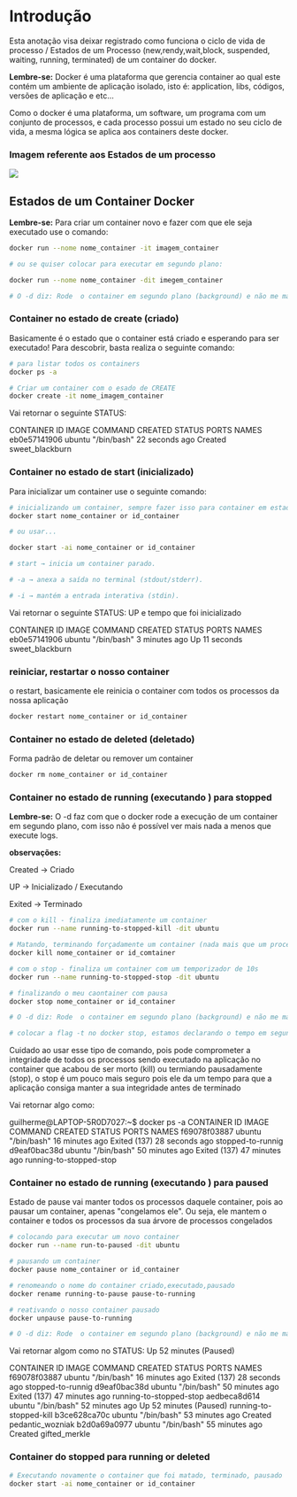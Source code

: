 # Introdução 
Esta anotação visa deixar registrado como funciona o ciclo de vida de processo / Estados de um Processo (new,rendy,wait,block, suspended, waiting, running, terminated) de um container do docker.

**Lembre-se:** Docker é uma plataforma que gerencia container ao qual este contém um ambiente de aplicação isolado, isto é: application, libs, códigos, versões de aplicação e etc...

Como o docker é uma plataforma, um software, um programa com um conjunto de processos, e cada processo possui um estado no seu ciclo de vida, a mesma lógica se aplica aos containers deste docker.

### Imagem referente aos Estados de um processo
<img src = "https://afteracademy.com/blog/what-is-a-process-in-operating-system-and-what-are-the-different-states-of-a-process"/>

## Estados de um Container Docker

**Lembre-se:** Para criar um container novo e fazer com que ele seja executado use o comando:

```bash
docker run --nome nome_container -it imagem_container

# ou se quiser colocar para executar em segundo plano:

docker run --nome nome_container -dit imegem_container

# O -d diz: Rode  o container em segundo plano (background) e não me mantenha conectado ao terminal dele
```

### Container no estado de create (criado)
Basicamente é o estado que o container está criado e esperando para ser executado! Para descobrir, basta realiza o seguinte comando:

```bash
# para listar todos os containers 
docker ps -a

# Criar um container com o esado de CREATE
docker create -it nome_imagem_container
```

Vai retornar o seguinte STATUS:

CONTAINER ID   IMAGE     COMMAND       CREATED          STATUS    PORTS     NAMES
eb0e57141906   ubuntu    "/bin/bash"   22 seconds ago   Created             sweet_blackburn

### Container no estado de start (inicializado)

Para inicializar um container use o seguinte comando:

```bash
# inicializando um container, sempre fazer isso para container em estado de Exited
docker start nome_container or id_container

# ou usar...

docker start -ai nome_container or id_container

# start → inicia um container parado.

# -a → anexa a saída no terminal (stdout/stderr).

# -i → mantém a entrada interativa (stdin).
```

Vai retornar o seguinte STATUS: UP e tempo que foi inicializado

CONTAINER ID   IMAGE     COMMAND       CREATED         STATUS          PORTS     NAMES
eb0e57141906   ubuntu    "/bin/bash"   3 minutes ago   Up 11 seconds             sweet_blackburn

### reiniciar, restartar o nosso container
o restart, basicamente ele reinicia o container com todos os processos da nossa aplicação

```bash
docker restart nome_container or id_container
```

### Container no estado de deleted (deletado)

Forma padrão de deletar ou remover um container
```bash
docker rm nome_container or id_container
```

### Container no estado de running (executando ) para stopped

**Lembre-se:** O -d faz com que o docker rode a execução de um container em segundo plano, com isso não é possível ver mais nada a menos que execute logs.

**observações:**

Created -> Criado

UP -> Inicializado / Executando

Exited -> Terminado

```bash
# com o kill - finaliza imediatamente um container
docker run --name running-to-stopped-kill -dit ubuntu

# Matando, terminando forçadamente um container (nada mais que um processo)
docker kill nome_container or id_comtainer

# com o stop - finaliza um container com um temporizador de 10s
docker run --name running-to-stopped-stop -dit ubuntu

# finalizando o meu caontainer com pausa
docker stop nome_container or id_container

# O -d diz: Rode  o container em segundo plano (background) e não me mantenha conectado ao terminal dele

# colocar a flag -t no docker stop, estamos declarando o tempo em segundos que ele vai demorar para desligar
```

Cuidado ao usar esse tipo de comando, pois pode comprometer a integridade de todos os processos sendo executado na aplicação no container que acabou de ser morto (kill) ou termiando pausadamente (stop), o stop é um pouco mais seguro pois ele da um tempo para que a aplicação consiga manter a sua integridade antes de terminado

Vai retornar algo como:

guilherme@LAPTOP-5R0D7027:~$ docker ps -a
CONTAINER ID   IMAGE     COMMAND       CREATED          STATUS                        PORTS     NAMES
f69078f03887   ubuntu    "/bin/bash"   16 minutes ago   Exited (137) 28 seconds ago             stopped-to-runnig
d9eaf0bac38d   ubuntu    "/bin/bash"   50 minutes ago   Exited (137) 47 minutes ago             running-to-stopped-stop

### Container no estado de running (executando ) para paused

Estado de pause vai manter todos os processos daquele container, pois ao pausar um container, apenas "congelamos ele". Ou seja, ele mantem o container e todos os processos da sua árvore de processos congelados

```bash
# colocando para executar um novo container
docker run --name run-to-paused -dit ubuntu

# pausando um container
docker pause nome_container or id_container

# renomeando o nome do container criado,executado,pausado
docker rename running-to-pause pause-to-running

# reativando o nosso container pausado
docker unpause pause-to-running

# O -d diz: Rode  o container em segundo plano (background) e não me mantenha conectado ao terminal dele
```

Vai retornar algom como no STATUS: Up 52 minutes (Paused)

CONTAINER ID   IMAGE     COMMAND       CREATED          STATUS                        PORTS     NAMES
f69078f03887   ubuntu    "/bin/bash"   16 minutes ago   Exited (137) 28 seconds ago             stopped-to-runnig
d9eaf0bac38d   ubuntu    "/bin/bash"   50 minutes ago   Exited (137) 47 minutes ago             running-to-stopped-stop
aedbeca8d614   ubuntu    "/bin/bash"   52 minutes ago   Up 52 minutes (Paused)                  running-to-stopped-kill
b3ce628ca70c   ubuntu    "/bin/bash"   53 minutes ago   Created                                 pedantic_wozniak
b2d0a69a0977   ubuntu    "/bin/bash"   55 minutes ago   Created                                 gifted_merkle

### Container do stopped para running or deleted

```bash
# Executando novamente o container que foi matado, terminado, pausado
docker start -ai nome_container or id_container
```

